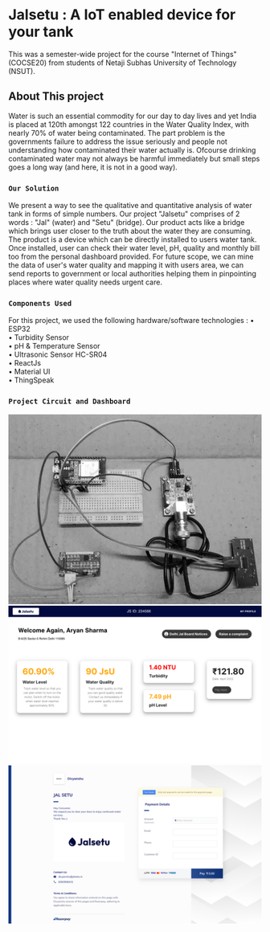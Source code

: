# Jalsetu : A IoT enabled device for your tank

This was a semester-wide project for the course "Internet of Things" (COCSE20) from students of Netaji Subhas University of Technology (NSUT).

## About This project

Water is such an essential commodity for our day to day lives and yet India is placed at 120th amongst 122 countries in the Water Quality Index, with nearly 70% of water being contaminated. The part problem is the governments failure to address the issue seriously and people not understanding how contaminated their water actually is. Ofcourse drinking contaminated water may not always be harmful immediately but small steps goes a long way (and here, it is not in a good way).

### `Our Solution`

We present a way to see the qualitative and quantitative analysis of water tank in forms of simple numbers. Our project "Jalsetu" comprises of 2 words : "Jal" (water) and "Setu" (bridge). Our product acts like a bridge which brings user closer to the truth about the water they are consuming.
The product is a device which can be directly installed to users water tank. Once installed, user can check their water level, pH, quality and monthly bill too from the personal dashboard provided.
For future scope, we can mine the data of user's water quality and mapping it with users area, we can send reports to government or local authorities helping them in pinpointing places where water quality needs urgent care.

### `Components Used`

For this project, we used the following hardware/software technologies :
• ESP32 <br/>
• Turbidity Sensor <br/>
• pH & Temperature Sensor <br/>
• Ultrasonic Sensor HC-SR04 <br/>
• ReactJs <br/>
• Material UI <br/>
• ThingSpeak

### `Project Circuit and Dashboard`

![Alt text](src/items/oie_XwuGuaI8B9vf.jpg?raw=true "Circuit")
![Alt text](src/items/dashboard.png?raw=true "Dashboard")
![Alt text](src/items/razorpay.png?raw=true "Integrated Payment")
